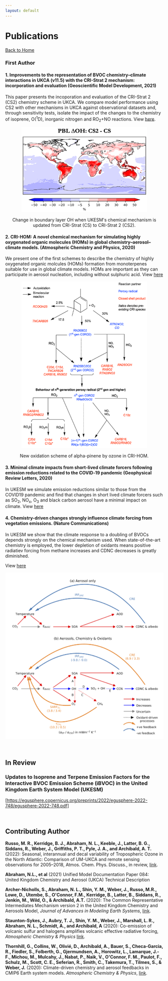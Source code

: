 ```yaml
---
layout: default
---
```


# Publications

[Back to Home](./)

### First Author

#### 1. Improvements to the representation of BVOC chemistry–climate interactions in UKCA (v11.5) with the CRI-Strat 2 mechanism: incorporation and evaluation (Geoscientific Model Development, 2021)

This paper presents the incoporation and evaluation of the CRI-Strat 2 (CS2) chemistry scheme in UKCA. We compare model performance using CS2 with other mechanisms in UKCA against observational datasets and, through sensitivity tests, isolate the impact of the changes to the chemistry of isoprene, O(<sup>1</sup>D), inorganic nitrogen and RO<sub>2</sub>+NO reactions. View [here](https://gmd.copernicus.org/articles/14/5239/2021/).

<p align="center">
  <img src="./CS2.png" alt="Sublime's custom image"  width="400" height="270"/>
  </p>
  <p align = "center">
  Change in boundary layer OH when UKESM's chemical mechanism is updated from CRI-Strat (CS) to CRI-Strat 2 (CS2).
</p>

#### 2. CRI-HOM: A novel chemical mechanism for simulating highly oxygenated organic molecules (HOMs) in global chemistry–aerosol–climate models. (Atmospheric Chemistry and Physics, 2020)

We present one of the first schemes to describe the chemistry of highly oxygenated organic molcules (HOMs) formation from monoterpenes suitable for use in global climate models. HOMs are important as they can participate in aerosol nucleation, including without sulphuric acid. View [here](https://acp.copernicus.org/articles/20/10889/2020)

<p align="center">
  <img src="./figures/CRI_HOM.png" alt="Sublime's custom image" width="400" height="530"/>
  </p>
  <p align = "center">
  New oxidation scheme of alpha-pinene by ozone in CRI-HOM.  
</p>


#### 3. Minimal climate impacts from short‐lived climate forcers following emission reductions related to the COVID‐19 pandemic (Geophysical Review Letters, 2020)

In UKESM we simulate emission reductions similar to those from the COVID19 pandemic and find that changes in short lived climate forcers such as SO<sub>2</sub>, NO<sub>x</sub>, O<sub>3</sub> and black carbon aerosol have a minimal impact on climate. View [here](https://agupubs.onlinelibrary.wiley.com/doi/epdf/10.1029/2020GL090326)


#### 4. Chemistry-driven  changes strongly influence climate forcing from vegetation emissions. (Nature Communications)

In UKESM we show that the climate response to a doubling of BVOCs depends strongly on the chemical mechanism used. When state-of-the-art chemistry is employed, the lower depletion of oxidants means positive radiatiev forcing from methane increases and CDNC decreases is greatly diminished.

View [here](https://www.nature.com/articles/s41467-022-34944-9)

<p align="center">
  <img src="./figures/Fig_5_png.png" alt="Sublime's custom image" width="550" height="530"/>
  </p>
  <p align = "center">
</p>


<br /> 

## In Review
### Updates to Isoprene and Terpene Emission Factors for the Interactive BVOC Emission Scheme (iBVOC) in the United Kingdom Earth System Model (UKESM)

[https://egusphere.copernicus.org/preprints/2022/egusphere-2022-748/egusphere-2022-748.pdf]

<br /> 

## Contributing Author

**Russo, M. R., Kerridge, B. J., Abraham, N. L., Keeble, J., Latter, B. G., Siddans, R., Weber, J., Griffiths, P. T., Pyle, J. A., and Archibald, A. T.** (2022): Seasonal, interannual and decal variability of Tropospheric Ozone in the North Atlantic: Comparison of UM-UKCA and remote sensing observations for 2005–2018, Atmos. Chem. Phys. Discuss., in review, [link](https://doi.org/10.5194/acp-2022-99).

**Abraham, N.L., et al** (2021) Unified Model Documentation Paper 084: United Kingdom Chemistry and Aerosol (UKCA) Technical Description

**Archer-Nicholls, S., Abraham, N. L., Shin, Y. M., Weber, J., Russo, M.R., Lowe, D., Utembe, S., O'Connor, F.M., Kerridge, B., Latter, B., Siddans, R., Jenkin, M., Wild, O., & Archibald, A.T.** (2020): The Common Representative Intermediates Mechanism version 2 in the United Kingdom Chemistry and Aerosols Model, *Journal of Advances in Modeling Earth Systems*,  [link](https://doi.org/10.1029/2020MS002420). 

**Staunton-Sykes, J., Aubry, T. J., Shin, Y. M., Weber, J., Marshall, L. R., Abraham, N. L., Schmidt, A., and Archibald, A** (2020): Co-emission of volcanic sulfur and halogens amplifies volcanic effective radiative forcing, *Atmospheric Chemistry & Physics* [link](https://doi.org/10.5194/acp-21-9009-2021).

**Thornhill, G., Collins, W., Olivié, D., Archibald, A., Bauer, S., Checa-Garcia, R., Fiedler, S., Folberth, G., Gjermundsen, A., Horowitz, L., Lamarque, J.-F., Michou, M., Mulcahy, J., Nabat, P., Naik, V., O'Connor, F. M., Paulot, F., Schulz, M., Scott, C. E., Seferian, R., Smith, C., Takemura, T., Tilmes, S., & Weber, J.** (2020): Climate-driven chemistry and aerosol feedbacks in CMIP6 Earth system models. *Atmospheric Chemistry & Physics*, [link](https://doi.org/10.5194/acp-21-1105-2021).


